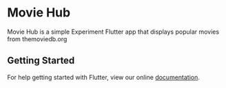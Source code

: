 # Movie Hub

Movie Hub is a simple Experiment Flutter app that displays popular movies from themoviedb.org 

## Getting Started

For help getting started with Flutter, view our online
[documentation](https://flutter.io/).
